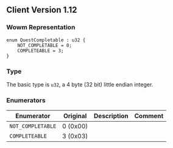 ## Client Version 1.12

### Wowm Representation
```rust,ignore
enum QuestCompletable : u32 {
    NOT_COMPLETABLE = 0;    
    COMPLETEABLE = 3;    
}

```
### Type
The basic type is `u32`, a 4 byte (32 bit) little endian integer.
### Enumerators
| Enumerator | Original  | Description | Comment |
| --------- | -------- | ----------- | ------- |
| `NOT_COMPLETABLE` | 0 (0x00) |  |  |
| `COMPLETEABLE` | 3 (0x03) |  |  |
